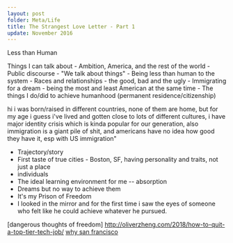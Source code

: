 ```yaml
---
layout: post
folder: Meta/Life
title: The Strangest Love Letter - Part 1
update: November 2016
---
```


Less than Human

<div class="hidden-notes">
Things I can talk about
- Ambition, America, and the rest of the world
- Public discourse - "We talk about things"
- Being less than human to the system
- Races and relationships - the good, bad and the ugly
- Immigrating for a dream - being the most and least American at the same time
- The things I do/did to achieve humanhood (permanent residence/citizenship)

hi i was born/raised in different countries, none of them are home, but for my age i guess i've lived and gotten close to lots of different cultures, i have major identity crisis which is kinda popular for our generation, also immigration is a giant pile of shit, and americans have no idea how good they have it, esp with US immigration"

- Trajectory/story
- First taste of true cities - Boston, SF, having personality and traits, not just a place
- individuals
- The ideal learning environment for me -- absorption
- Dreams but no way to achieve them
- It's my Prison of Freedom
- I looked in the mirror and for the first time i saw the eyes of someone who felt like he could achieve whatever he pursued.

[dangerous thoughts of freedom] http://oliverzheng.com/2018/how-to-quit-a-top-tier-tech-job/
[why san francisco](https://bold.co/public/why-y-combinator-made-all-the-zvgxjl?t=tihkgug)

</div>

